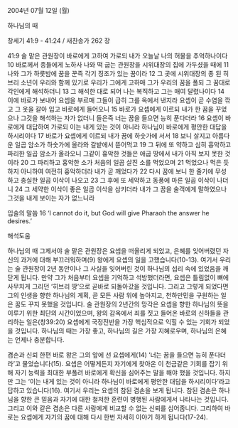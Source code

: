 2004년 07월 12일 (월)

하나님의 때



창세기 41:9 - 41:24 / 새찬송가 262 장


41:9 술 맡은 관원장이 바로에게 고하여 가로되 내가 오늘날 나의 허물을 추억하나이다 10 바로께서 종들에게 노하사 나와 떡 굽는 관원장을 시위대장의 집에 가두셨을 때에 11 나와 그가 하룻밤에 꿈을 꾼즉 각기 징조가 있는 꿈이라 12 그 곳에 시위대장의 종 된 히브리 소년이 우리와 함께 있기로 우리가 그에게 고하매 그가 우리의 꿈을 풀되 그 꿈대로 각인에게 해석하더니 13 그 해석한 대로 되어 나는 복직하고 그는 매여 달렸나이다 14 이에 바로가 보내어 요셉을 부르매 그들이 급히 그를 옥에서 낸지라 요셉이 곧 수염을 깎고 그 옷을 갈아 입고 바로에게 들어오니 15 바로가 요셉에게 이르되 내가 한 꿈을 꾸었으나 그것을 해석하는 자가 없더니 들은즉 너는 꿈을 들으면 능히 푼다더라 16 요셉이 바로에게 대답하여 가로되 이는 내게 있는 것이 아니라 하나님이 바로에게 평안한 대답을 하시리이다 17 바로가 요셉에게 이르되 내가 꿈에 하숫가에 서서 18 보니 살지고 아름다운 일곱 암소가 하숫가에 올라와 갈밭에서 뜯어먹고 19 그 뒤에 또 약하고 심히 흉악하고 파리한 일곱 암소가 올라오니 그같이 흉악한 것들은 애굽 땅에서 내가 아직 보지 못한 것이라 20 그 파리하고 흉악한 소가 처음의 일곱 살진 소를 먹었으며 21 먹었으나 먹은 듯하지 아니하여 여전히 흉악하더라 내가 곧 깨었다가 22 다시 꿈에 보니 한 줄기에 무성하고 충실한 일곱 이삭이 나오고 23 그 후에 또 세약하고 동풍에 마른 일곱 이삭이 나더니 24 그 세약한 이삭이 좋은 일곱 이삭을 삼키더라 내가 그 꿈을 술객에게 말하였으나 그것을 내게 보이는 자가 없느니라 

입술의 말씀 
16 ‘I cannot do it, but God will give Pharaoh the answer he desires.’

해석도움





하나님의 때 
그제서야 술 맡은 관원장은 요셉을 떠올리게 되었고, 은혜를 잊어버렸던 자신의 과거에 대해 부끄러워하며(9) 왕에게 요셉의 일을 고했습니다(10-13). 여기서 우리는 술 관원장이 2년 동안이나 그 사실을 잊어버린 것이 하나님의 섭리 속에 있었음을 깨닫게 됩니다. 만약 그가 처음부터 요셉을 기억하고 석방했더라면, 요셉은 틀림없이 뼈에 사무치게 그리던 ‘히브리 땅’으로 곧바로 되돌아갔을 것입니다. 그리고 그렇게 되었다면 그의 인생을 향한 하나님의 계획, 곧 모든 사람 위에 높아지고, 천하만민을 구원하는 일은 꿈도 꾸지 못했을 것입니다. 술 관원장의 2년간의 망각은 요셉을 향한 하나님의 뜻을 이루기 위한 최단의 시간이었으며, 왕의 감옥에서 죄를 짓고 들어온 바로의 신하들을 관리하는 일은(창39:20) 요셉에게 국정전반을 가장 핵심적으로 익힐 수 있는 기회가 되었을 것입니다. 하나님의 때는 가장 좋고, 하나님의 길은 가장 지혜로우며, 하나님의 은혜는 언제나 충분합니다.  

겸손과 신뢰 
한편 바로 왕은 그의 앞에 선 요셉에게(14) ‘너는 꿈을 들으면 능히 푼다더라’고 물었습니다(15). 요셉은 어떻게든지 자기에게 찾아온 이 천금같은 기회를 잡기 위해 자기 능력을 최대한 부풀려 바로에게 확신을 심어주는 말을 해야 했을 것입니다. 하지만 그는 ‘이는 내게 있는 것이 아니라 하나님이 바로에게 평안한 대답을 하시리이다’라고 답하고 있습니다(16). 여기서 우리는 요셉의 참된 겸손을 보게 됩니다. 참된 겸손은 하나님을 향한 큰 믿음과 자기에 대한 철저한 훈련이 병행된 사람에게서 나타나는 것입니다. 그리고 이와 같은 겸손은 다른 사람에게 비교할 수 없는 신뢰를 심어줍니다. 그리하여 바로는 요셉에게 자기의 꿈에 대해 다시 한번 자세히 이야기 하게 됩니다(17-24).